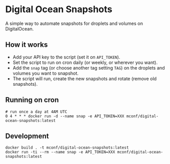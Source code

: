 # Digital Ocean Snapshots

A simple way to automate snapshots for droplets and volumes on DigitalOcean.

## How it works

* Add your API key to the script (set it on `API_TOKEN`).
* Set the script to run on cron daily (or weekly, or wherever you want).
* Add the `snap` tag (or choose another tag setting `TAG`) on the droplets and volumes you want to snapshot.
* The script will run, create the new snapshots and rotate (remove old snapshots).

## Running on cron

```
# run once a day at 4AM UTC
0 4 * * * docker run -d --name snap -e API_TOKEN=XXX mconf/digital-ocean-snapshots:latest
```

## Development

```
docker build . -t mconf/digital-ocean-snapshots:latest
docker run -ti --rm --name snap -e API_TOKEN=XXX mconf/digital-ocean-snapshots:latest
```
